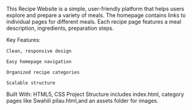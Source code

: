 This Recipe Website is a simple, user-friendly platform that helps users explore and prepare a variety of meals. The homepage contains links to individual pages for different meals. Each recipe page features a meal description, ingredients, preparation steps.

Key Features:

    Clean, responsive design

    Easy homepage navigation

    Organized recipe categories

    Scalable structure

Built With: HTML5, CSS
Project Structure includes index.html, category pages like Swahili pilau.html,and an assets folder for images.


